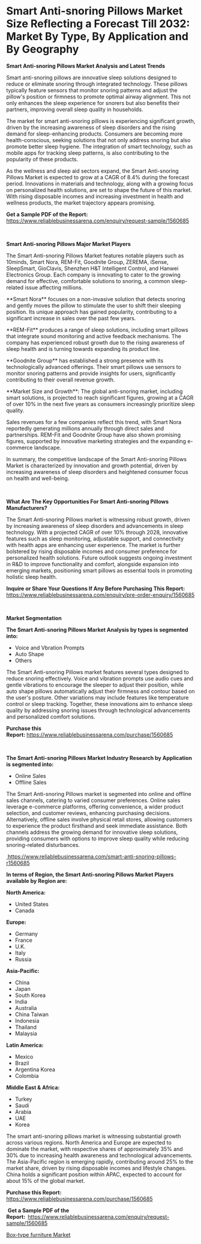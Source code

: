 <p><h1>Smart Anti-snoring Pillows Market Size Reflecting a Forecast Till 2032: Market By Type, By Application and By Geography</h1></p><p><strong>Smart Anti-snoring Pillows Market Analysis and Latest Trends</strong></p>
<p><p>Smart anti-snoring pillows are innovative sleep solutions designed to reduce or eliminate snoring through integrated technology. These pillows typically feature sensors that monitor snoring patterns and adjust the pillow's position or firmness to promote optimal airway alignment. This not only enhances the sleep experience for snorers but also benefits their partners, improving overall sleep quality in households.</p><p>The market for smart anti-snoring pillows is experiencing significant growth, driven by the increasing awareness of sleep disorders and the rising demand for sleep-enhancing products. Consumers are becoming more health-conscious, seeking solutions that not only address snoring but also promote better sleep hygiene. The integration of smart technology, such as mobile apps for tracking sleep patterns, is also contributing to the popularity of these products.</p><p>As the wellness and sleep aid sectors expand, the Smart Anti-snoring Pillows Market is expected to grow at a CAGR of 8.4% during the forecast period. Innovations in materials and technology, along with a growing focus on personalized health solutions, are set to shape the future of this market. With rising disposable incomes and increasing investment in health and wellness products, the market trajectory appears promising.</p></p>
<p><strong>Get a Sample PDF of the Report:&nbsp;</strong> <a href="https://www.reliablebusinessarena.com/enquiry/request-sample/1560685?utm_campaign=2984&utm_medium=2&utm_source=Github&utm_content=ia&utm_term=05042025&utm_id=smart-anti-snoring-pillows">https://www.reliablebusinessarena.com/enquiry/request-sample/1560685</a></p>
<p>&nbsp;</p>
<p><strong>Smart Anti-snoring Pillows Major Market Players</strong></p>
<p><p>The Smart Anti-snoring Pillows Market features notable players such as 10minds, Smart Nora, REM-Fit, Goodnite Group, ZEREMA, iSense, SleepSmart, GioClavis, Shenzhen H&T Intelligent Control, and Hanwei Electronics Group. Each company is innovating to cater to the growing demand for effective, comfortable solutions to snoring, a common sleep-related issue affecting millions.</p><p>**Smart Nora** focuses on a non-invasive solution that detects snoring and gently moves the pillow to stimulate the user to shift their sleeping position. Its unique approach has gained popularity, contributing to a significant increase in sales over the past few years.</p><p>**REM-Fit** produces a range of sleep solutions, including smart pillows that integrate sound monitoring and active feedback mechanisms. The company has experienced robust growth due to the rising awareness of sleep health and is turning towards expanding its product line.</p><p>**Goodnite Group** has established a strong presence with its technologically advanced offerings. Their smart pillows use sensors to monitor snoring patterns and provide insights for users, significantly contributing to their overall revenue growth.</p><p>**Market Size and Growth**: The global anti-snoring market, including smart solutions, is projected to reach significant figures, growing at a CAGR of over 10% in the next five years as consumers increasingly prioritize sleep quality.</p><p>Sales revenues for a few companies reflect this trend, with Smart Nora reportedly generating millions annually through direct sales and partnerships. REM-Fit and Goodnite Group have also shown promising figures, supported by innovative marketing strategies and the expanding e-commerce landscape.</p><p>In summary, the competitive landscape of the Smart Anti-snoring Pillows Market is characterized by innovation and growth potential, driven by increasing awareness of sleep disorders and heightened consumer focus on health and well-being.</p></p>
<p>&nbsp;</p>
<p><strong>What Are The Key Opportunities For Smart Anti-snoring Pillows Manufacturers?</strong></p>
<p><p>The Smart Anti-snoring Pillows market is witnessing robust growth, driven by increasing awareness of sleep disorders and advancements in sleep technology. With a projected CAGR of over 10% through 2028, innovative features such as sleep monitoring, adjustable support, and connectivity with health apps are enhancing user experience. The market is further bolstered by rising disposable incomes and consumer preference for personalized health solutions. Future outlook suggests ongoing investment in R&D to improve functionality and comfort, alongside expansion into emerging markets, positioning smart pillows as essential tools in promoting holistic sleep health.</p></p>
<p><strong>Inquire or Share Your Questions If Any Before Purchasing This Report:</strong> <a href="https://www.reliablebusinessarena.com/enquiry/pre-order-enquiry/1560685?utm_campaign=2984&utm_medium=2&utm_source=Github&utm_content=ia&utm_term=05042025&utm_id=smart-anti-snoring-pillows">https://www.reliablebusinessarena.com/enquiry/pre-order-enquiry/1560685</a></p>
<p>&nbsp;</p>
<p><strong>Market Segmentation</strong></p>
<p><strong>The Smart Anti-snoring Pillows Market Analysis by types is segmented into:</strong></p>
<p><ul><li>Voice and Vbration Prompts</li><li>Auto Shape</li><li>Others</li></ul></p>
<p><p>The Smart Anti-snoring Pillows market features several types designed to reduce snoring effectively. Voice and vibration prompts use audio cues and gentle vibrations to encourage the sleeper to adjust their position, while auto shape pillows automatically adjust their firmness and contour based on the user's posture. Other variations may include features like temperature control or sleep tracking. Together, these innovations aim to enhance sleep quality by addressing snoring issues through technological advancements and personalized comfort solutions.</p></p>
<p><strong>Purchase this Report:&nbsp;</strong><a href="https://www.reliablebusinessarena.com/purchase/1560685?utm_campaign=2984&utm_medium=2&utm_source=Github&utm_content=ia&utm_term=05042025&utm_id=smart-anti-snoring-pillows">https://www.reliablebusinessarena.com/purchase/1560685</a></p>
<p>&nbsp;</p>
<p><strong>The Smart Anti-snoring Pillows Market Industry Research by Application is segmented into:</strong></p>
<p><ul><li>Online Sales</li><li>Offline Sales</li></ul></p>
<p><p>The Smart Anti-snoring Pillows market is segmented into online and offline sales channels, catering to varied consumer preferences. Online sales leverage e-commerce platforms, offering convenience, a wider product selection, and customer reviews, enhancing purchasing decisions. Alternatively, offline sales involve physical retail stores, allowing customers to experience the product firsthand and seek immediate assistance. Both channels address the growing demand for innovative sleep solutions, providing consumers with options to improve sleep quality while reducing snoring-related disturbances.</p></p>
<p><a href="https://www.reliablebusinessarena.com/smart-anti-snoring-pillows-r1560685?utm_campaign=2984&utm_medium=2&utm_source=Github&utm_content=ia&utm_term=05042025&utm_id=smart-anti-snoring-pillows">&nbsp;https://www.reliablebusinessarena.com/smart-anti-snoring-pillows-r1560685</a></p>
<p><strong>In terms of Region, the Smart Anti-snoring Pillows Market Players available by Region are:</strong></p>
<p>
    <p> <strong> North America: </strong>
        <ul>
            <li>United States</li>
            <li>Canada</li>
        </ul>
        </p> 
    <p> <strong> Europe: </strong>
        <ul>
            <li>Germany</li>
            <li>France</li>
            <li>U.K.</li>
            <li>Italy</li>
            <li>Russia</li>
        </ul>
        </p> 
    <p> <strong> Asia-Pacific: </strong>
        <ul>
            <li>China</li>
            <li>Japan</li>
            <li>South Korea</li>
            <li>India</li>
            <li>Australia</li>
            <li>China Taiwan</li>
            <li>Indonesia</li>
            <li>Thailand</li>
            <li>Malaysia</li>
        </ul>
        </p> 
    <p> <strong> Latin America: </strong>
        <ul>
            <li>Mexico</li>
            <li>Brazil</li>
            <li>Argentina Korea</li>
            <li>Colombia</li>
        </ul>
        </p> 
    <p> <strong> Middle East & Africa: </strong>
        <ul>
            <li>Turkey</li>
            <li>Saudi</li>
            <li>Arabia</li>
            <li>UAE</li>
            <li>Korea</li>
        </ul>
    </p>
    </p>
<p><p>The smart anti-snoring pillows market is witnessing substantial growth across various regions. North America and Europe are expected to dominate the market, with respective shares of approximately 35% and 30% due to increasing health awareness and technological advancements. The Asia-Pacific region is emerging rapidly, contributing around 25% to the market share, driven by rising disposable incomes and lifestyle changes. China holds a significant position within APAC, expected to account for about 15% of the global market.</p></p>
<p><strong>Purchase this Report: </strong><a href="https://www.reliablebusinessarena.com/purchase/1560685?utm_campaign=2984&utm_medium=2&utm_source=Github&utm_content=ia&utm_term=05042025&utm_id=smart-anti-snoring-pillows">https://www.reliablebusinessarena.com/purchase/1560685</a></p>
<p>&nbsp;<strong>Get a Sample PDF of the Report:&nbsp;&nbsp;</strong><a href="https://www.reliablebusinessarena.com/enquiry/request-sample/1560685?utm_campaign=2984&utm_medium=2&utm_source=Github&utm_content=ia&utm_term=05042025&utm_id=smart-anti-snoring-pillows">https://www.reliablebusinessarena.com/enquiry/request-sample/1560685</a></p>
<p><strong></strong></p>
<p><p><a href="https://github.com/salodipura00/Market-Research-Report-List-1/blob/main/box-type-furniture-market.md?utm_campaign=2984&utm_medium=2&utm_source=Github&utm_content=ia&utm_term=05042025&utm_id=smart-anti-snoring-pillows">Box-type furniture Market</a></p></p>